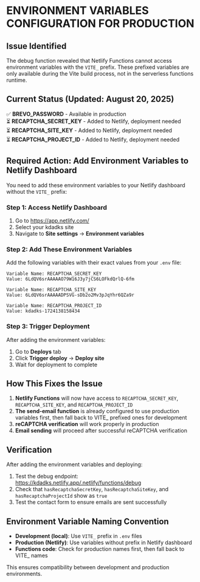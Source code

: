 # ENVIRONMENT VARIABLES CONFIGURATION FOR PRODUCTION

## Issue Identified

The debug function revealed that Netlify Functions cannot access environment variables with the `VITE_` prefix. These prefixed variables are only available during the Vite build process, not in the serverless functions runtime.

## Current Status (Updated: August 20, 2025)

✅ **BREVO_PASSWORD** - Available in production  
⏳ **RECAPTCHA_SECRET_KEY** - Added to Netlify, deployment needed  
⏳ **RECAPTCHA_SITE_KEY** - Added to Netlify, deployment needed  
⏳ **RECAPTCHA_PROJECT_ID** - Added to Netlify, deployment needed  

## Required Action: Add Environment Variables to Netlify Dashboard

You need to add these environment variables to your Netlify dashboard without the `VITE_` prefix:

### Step 1: Access Netlify Dashboard
1. Go to https://app.netlify.com/
2. Select your kdadks site
3. Navigate to **Site settings** → **Environment variables**

### Step 2: Add These Environment Variables

Add the following variables with their exact values from your `.env` file:

```
Variable Name: RECAPTCHA_SECRET_KEY
Value: 6LdQV6srAAAAAO79W16J3y7jCS6LOFkdQrlQ-6fm

Variable Name: RECAPTCHA_SITE_KEY  
Value: 6LdQV6srAAAAADPSVG-sDb2o2Mv3pJqYhr6QZa9r

Variable Name: RECAPTCHA_PROJECT_ID
Value: kdadks-1724138158434
```

### Step 3: Trigger Deployment

After adding the environment variables:
1. Go to **Deploys** tab
2. Click **Trigger deploy** → **Deploy site**
3. Wait for deployment to complete

## How This Fixes the Issue

1. **Netlify Functions** will now have access to `RECAPTCHA_SECRET_KEY`, `RECAPTCHA_SITE_KEY`, and `RECAPTCHA_PROJECT_ID`
2. **The send-email function** is already configured to use production variables first, then fall back to VITE_ prefixed ones for development
3. **reCAPTCHA verification** will work properly in production
4. **Email sending** will proceed after successful reCAPTCHA verification

## Verification

After adding the environment variables and deploying:
1. Test the debug endpoint: https://kdadks.netlify.app/.netlify/functions/debug
2. Check that `hasRecaptchaSecretKey`, `hasRecaptchaSiteKey`, and `hasRecaptchaProjectId` show as `true`
3. Test the contact form to ensure emails are sent successfully

## Environment Variable Naming Convention

- **Development (local)**: Use `VITE_` prefix in `.env` files
- **Production (Netlify)**: Use variables without prefix in Netlify dashboard
- **Functions code**: Check for production names first, then fall back to VITE_ names

This ensures compatibility between development and production environments.
